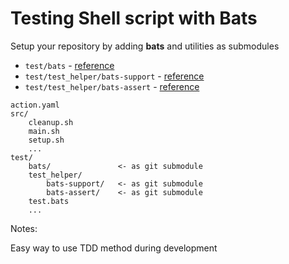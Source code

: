 <!-- .slide: class="with-code-bg-dark" -->

# Testing Shell script with Bats

Setup your repository by adding **bats** and utilities as submodules

- `test/bats` - [reference](https://github.com/bats-core/bats-core.git)
- `test/test_helper/bats-support` - [reference](https://github.com/bats-core/bats-support.git)
- `test/test_helper/bats-assert` - [reference](https://github.com/bats-core/bats-assert.git)

```text [1-5|8,10-11|12]
action.yaml
src/
    cleanup.sh
    main.sh
    setup.sh
    ...
test/
    bats/               <- as git submodule
    test_helper/
        bats-support/   <- as git submodule
        bats-assert/    <- as git submodule
    test.bats
    ...
```

Notes:

Easy way to use TDD method during development

